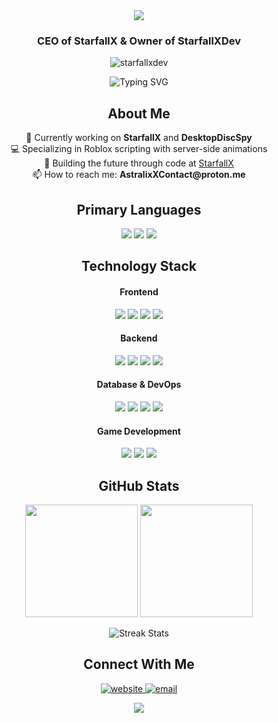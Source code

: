 <div align="center">
  <img src="https://capsule-render.vercel.app/api?type=waving&color=6A5ACD&height=150&section=header&text=Astralixer&fontSize=70&fontColor=FFFFFF&animation=fadeIn" />
</div>

<h3 align="center">CEO of StarfallX & Owner of StarfallXDev</h3>

<p align="center">
  <img src="https://komarev.com/ghpvc/?username=starfallxdev&label=Profile%20views&color=6A5ACD&style=flat-square" alt="starfallxdev" />
</p>

<p align="center">
  <img src="https://readme-typing-svg.herokuapp.com?font=Fira+Code&size=22&pause=1000&color=6A5ACD&center=true&vCenter=true&width=435&lines=Developer;Innovator;Creator;Roblox+Script+Developer" alt="Typing SVG" />
</p>

<h2 align="center">About Me</h2>

<p align="center">
  🔭 Currently working on <b>StarfallX</b> and <b>DesktopDiscSpy</b><br>
  💻 Specializing in Roblox scripting with server-side animations<br>
  🌟 Building the future through code at <a href="https://starfallx.space">StarfallX</a><br>
  📫 How to reach me: <b>AstralixXContact@proton.me</b>
</p>

<h2 align="center">Primary Languages</h2>

<p align="center">
  <img src="https://img.shields.io/badge/JavaScript-F7DF1E?style=flat-square&logo=javascript&logoColor=black" />
  <img src="https://img.shields.io/badge/Lua-2C2D72?style=flat-square&logo=lua&logoColor=white" />
  <img src="https://img.shields.io/badge/Python-3776AB?style=flat-square&logo=python&logoColor=white" />
</p>

<h2 align="center">Technology Stack</h2>

<h4 align="center">Frontend</h4>
<p align="center">
  <img src="https://img.shields.io/badge/HTML5-E34F26?style=flat-square&logo=html5&logoColor=white" />
  <img src="https://img.shields.io/badge/CSS3-1572B6?style=flat-square&logo=css3&logoColor=white" />
  <img src="https://img.shields.io/badge/Bootstrap-563D7C?style=flat-square&logo=bootstrap&logoColor=white" />
  <img src="https://img.shields.io/badge/Tailwind-38B2AC?style=flat-square&logo=tailwind-css&logoColor=white" />
</p>

<h4 align="center">Backend</h4>
<p align="center">
  <img src="https://img.shields.io/badge/Node.js-339933?style=flat-square&logo=nodedotjs&logoColor=white" />
  <img src="https://img.shields.io/badge/Express-000000?style=flat-square&logo=express&logoColor=white" />
  <img src="https://img.shields.io/badge/NestJS-E0234E?style=flat-square&logo=nestjs&logoColor=white" />
  <img src="https://img.shields.io/badge/Flask-000000?style=flat-square&logo=flask&logoColor=white" />
</p>

<h4 align="center">Database & DevOps</h4>
<p align="center">
  <img src="https://img.shields.io/badge/MongoDB-4EA94B?style=flat-square&logo=mongodb&logoColor=white" />
  <img src="https://img.shields.io/badge/Azure-0089D6?style=flat-square&logo=microsoft-azure&logoColor=white" />
  <img src="https://img.shields.io/badge/Docker-2CA5E0?style=flat-square&logo=docker&logoColor=white" />
  <img src="https://img.shields.io/badge/Git-F05032?style=flat-square&logo=git&logoColor=white" />
</p>

<h4 align="center">Game Development</h4>
<p align="center">
  <img src="https://img.shields.io/badge/Unity-000000?style=flat-square&logo=unity&logoColor=white" />
  <img src="https://img.shields.io/badge/Unreal-313131?style=flat-square&logo=unreal-engine&logoColor=white" />
  <img src="https://img.shields.io/badge/Roblox-000000?style=flat-square&logo=roblox&logoColor=white" />
</p>

<h2 align="center">GitHub Stats</h2>

<div align="center">
  <img height="180em" src="https://github-readme-stats.vercel.app/api?username=starfallxdev&show_icons=true&theme=tokyonight&hide_border=true&bg_color=0D1117&title_color=6A5ACD&icon_color=6A5ACD" />
  <img height="180em" src="https://github-readme-stats.vercel.app/api/top-langs/?username=starfallxdev&layout=compact&theme=tokyonight&hide_border=true&bg_color=0D1117&title_color=6A5ACD" />
</div>

<p align="center">
  <img src="https://github-readme-streak-stats.herokuapp.com/?user=starfallxdev&theme=tokyonight&hide_border=true&background=0D1117&ring=6A5ACD&fire=6A5ACD&currStreakLabel=6A5ACD" alt="Streak Stats" />
</p>

<h2 align="center">Connect With Me</h2>

<p align="center">
  <a href="https://starfallx.space" target="_blank">
    <img src="https://img.shields.io/badge/Website-starfallx.space-6A5ACD?style=flat-square&logo=safari&logoColor=white" alt="website" />
  </a>
  <a href="mailto:AstralixXContact@proton.me" target="_blank">
    <img src="https://img.shields.io/badge/Email-AstralixXContact@proton.me-6A5ACD?style=flat-square&logo=protonmail&logoColor=white" alt="email" />
  </a>
</p>

<div align="center">
  <img src="https://capsule-render.vercel.app/api?type=waving&color=6A5ACD&height=100&section=footer" />
</div>

